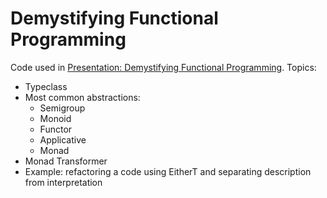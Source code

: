 Demystifying Functional Programming
===

Code used in [Presentation: Demystifying Functional Programming]. Topics:

* Typeclass
* Most common abstractions:
  * Semigroup
  * Monoid
  * Functor
  * Applicative
  * Monad
* Monad Transformer
* Example: refactoring a code using EitherT and separating description from interpretation

[Presentation: Demystifying Functional Programming]:http://slides.com/diegoparra/deck-1
